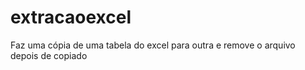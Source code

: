 # extracaoexcel
Faz uma cópia de uma tabela do excel para outra e remove o arquivo depois de copiado
